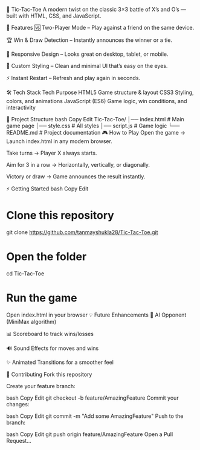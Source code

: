 🎯 Tic-Tac-Toe
A modern twist on the classic 3×3 battle of X’s and O’s — built with HTML, CSS, and JavaScript.


🚀 Features
🆚 Two-Player Mode – Play against a friend on the same device.

🏆 Win & Draw Detection – Instantly announces the winner or a tie.

📱 Responsive Design – Looks great on desktop, tablet, or mobile.

🎨 Custom Styling – Clean and minimal UI that’s easy on the eyes.

⚡ Instant Restart – Refresh and play again in seconds.

🛠️ Tech Stack
Tech	Purpose
HTML5	Game structure & layout
CSS3	Styling, colors, and animations
JavaScript (ES6)	Game logic, win conditions, and interactivity

📂 Project Structure
bash
Copy
Edit
Tic-Tac-Toe/
│── index.html      # Main game page
│── style.css       # All styles
│── script.js       # Game logic
└── README.md       # Project documentation
🎮 How to Play
Open the game → Launch index.html in any modern browser.

Take turns → Player X always starts.

Aim for 3 in a row → Horizontally, vertically, or diagonally.

Victory or draw → Game announces the result instantly.

⚡ Getting Started
bash
Copy
Edit
# Clone this repository
git clone https://github.com/tanmayshukla28/Tic-Tac-Toe.git

# Open the folder
cd Tic-Tac-Toe

# Run the game
Open index.html in your browser
💡 Future Enhancements
🤖 AI Opponent (MiniMax algorithm)

📊 Scoreboard to track wins/losses

🔊 Sound Effects for moves and wins

✨ Animated Transitions for a smoother feel

🤝 Contributing
Fork this repository

Create your feature branch:

bash
Copy
Edit
git checkout -b feature/AmazingFeature
Commit your changes:

bash
Copy
Edit
git commit -m "Add some AmazingFeature"
Push to the branch:

bash
Copy
Edit
git push origin feature/AmazingFeature
Open a Pull Request...
